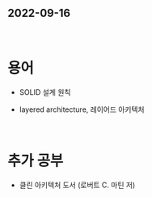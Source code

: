 ## 2022-09-16
<br/>

# 용어
- SOLID 설계 원칙

- layered architecture, 레이어드 아키텍처

<br/>

# 추가 공부
- 클린 아키텍처 도서 (로버트 C. 마틴 저) 